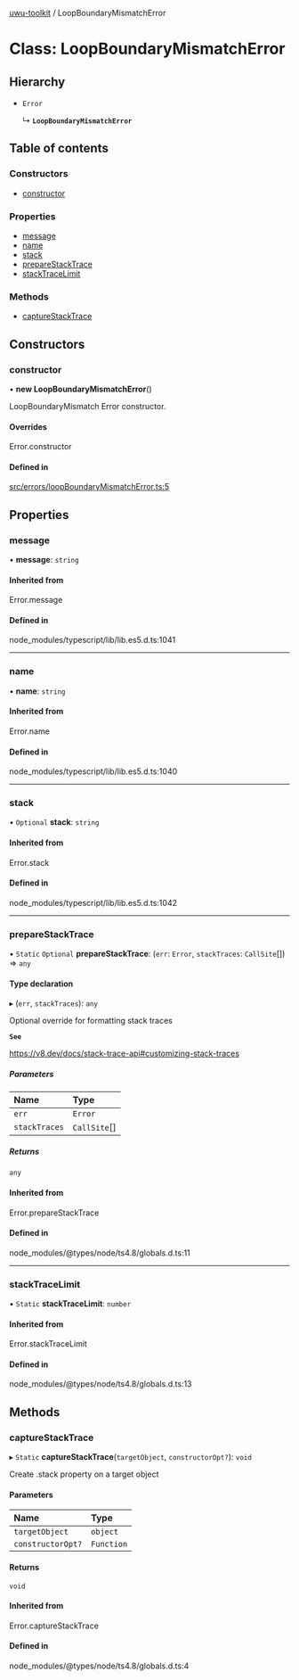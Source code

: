 [uwu-toolkit](../API.md) / LoopBoundaryMismatchError

# Class: LoopBoundaryMismatchError

## Hierarchy

- `Error`

  ↳ **`LoopBoundaryMismatchError`**

## Table of contents

### Constructors

- [constructor](LoopBoundaryMismatchError.md#constructor)

### Properties

- [message](LoopBoundaryMismatchError.md#message)
- [name](LoopBoundaryMismatchError.md#name)
- [stack](LoopBoundaryMismatchError.md#stack)
- [prepareStackTrace](LoopBoundaryMismatchError.md#preparestacktrace)
- [stackTraceLimit](LoopBoundaryMismatchError.md#stacktracelimit)

### Methods

- [captureStackTrace](LoopBoundaryMismatchError.md#capturestacktrace)

## Constructors

### constructor

• **new LoopBoundaryMismatchError**()

LoopBoundaryMismatch Error constructor.

#### Overrides

Error.constructor

#### Defined in

[src/errors/loopBoundaryMismatchError.ts:5](https://github.com/synthetic-borealis/uwu-toolkit/blob/3c31924/src/errors/loopBoundaryMismatchError.ts#L5)

## Properties

### message

• **message**: `string`

#### Inherited from

Error.message

#### Defined in

node_modules/typescript/lib/lib.es5.d.ts:1041

___

### name

• **name**: `string`

#### Inherited from

Error.name

#### Defined in

node_modules/typescript/lib/lib.es5.d.ts:1040

___

### stack

• `Optional` **stack**: `string`

#### Inherited from

Error.stack

#### Defined in

node_modules/typescript/lib/lib.es5.d.ts:1042

___

### prepareStackTrace

▪ `Static` `Optional` **prepareStackTrace**: (`err`: `Error`, `stackTraces`: `CallSite`[]) => `any`

#### Type declaration

▸ (`err`, `stackTraces`): `any`

Optional override for formatting stack traces

**`See`**

https://v8.dev/docs/stack-trace-api#customizing-stack-traces

##### Parameters

| Name | Type |
| :------ | :------ |
| `err` | `Error` |
| `stackTraces` | `CallSite`[] |

##### Returns

`any`

#### Inherited from

Error.prepareStackTrace

#### Defined in

node_modules/@types/node/ts4.8/globals.d.ts:11

___

### stackTraceLimit

▪ `Static` **stackTraceLimit**: `number`

#### Inherited from

Error.stackTraceLimit

#### Defined in

node_modules/@types/node/ts4.8/globals.d.ts:13

## Methods

### captureStackTrace

▸ `Static` **captureStackTrace**(`targetObject`, `constructorOpt?`): `void`

Create .stack property on a target object

#### Parameters

| Name | Type |
| :------ | :------ |
| `targetObject` | `object` |
| `constructorOpt?` | `Function` |

#### Returns

`void`

#### Inherited from

Error.captureStackTrace

#### Defined in

node_modules/@types/node/ts4.8/globals.d.ts:4
